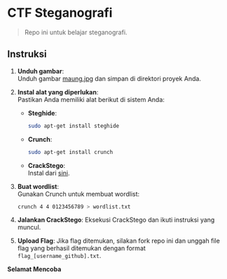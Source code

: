# CTF Steganografi

> Repo ini untuk belajar steganografi.

## Instruksi

1. **Unduh gambar**:  
   Unduh gambar [maung.jpg]() dan simpan di direktori proyek Anda.

2. **Instal alat yang diperlukan**:  
   Pastikan Anda memiliki alat berikut di sistem Anda:
   - **Steghide**:  
     ```bash
     sudo apt-get install steghide
     ```
   - **Crunch**:  
     ```bash
     sudo apt-get install crunch
     ```
   - **CrackStego**:  
     Instal dari [sini](https://github.com/fixploit03/CrackStego).

3. **Buat wordlist**:  
   Gunakan Crunch untuk membuat wordlist:  
   ```bash
   crunch 4 4 0123456789 > wordlist.txt
   ```

4. **Jalankan CrackStego**:
    Eksekusi CrackStego dan ikuti instruksi yang muncul.

5. **Upload Flag**:
    Jika flag ditemukan, silakan fork repo ini dan unggah file flag yang berhasil ditemukan dengan format `flag_[username_github].txt`.

**Selamat Mencoba**
